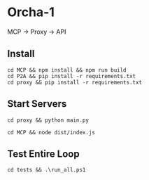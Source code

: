 # Orcha-1

MCP → Proxy → API

## Install
```
cd MCP && npm install && npm run build
cd P2A && pip install -r requirements.txt  
cd proxy && pip install -r requirements.txt
```

## Start Servers
```
cd proxy && python main.py
```
```
cd MCP && node dist/index.js
```

## Test Entire Loop
```
cd tests && .\run_all.ps1
